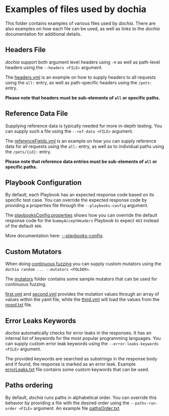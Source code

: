 # Examples of files used by dochia

This folder contains examples of various files used by *dochia*. There are also examples on how each file can be used,
as well as links to the *dochia* documentation for additional details.

## Headers File

*dochia* support both argument level headers using `-H` as well as path-level headers using the `--headers <FILE>`
argument.

The [headers.yml](./headers.yml) is an example on how to supply headers to all requests using the `all:` entry,
as well as path-specific headers using the `/pets:` entry.

**Please note that headers must be sub-elements of `all` or specific paths.**

## Reference Data File

Supplying reference data is typically needed for more in-depth testing. You can supply such a file using
the `--ref-data <FILE>` argument.

The [referenceFields.yml](./referenceFields.yml) is an example on how you can supply reference data for all requests
using the `all:` entry, as well as to individual paths using the `/pets/{id}:` entry.

**Please note that reference data entries must be sub-elements of `all` or specific paths.**

## Playbook Configuration

By default, each Playbook has an expected response code based on its specific test case. You can override the expected
response code by providing a properties file through the `--playbooks-config` argument.

The [playbooksConfig.properties](./playbooksConfig.properties) shows how you can override the default response code
for the `DummyAcceptHeaders` Playbook to expect `403` instead of the default `406`.

More documentation here: [--playbooks-config](https://docs.dochia.dev/docs/advanced-topics/testCasePlaybooks-config).

## Custom Mutators

When doing [continuous fuzzing](https://docs.dochia.dev/docs/getting-started/running-dochia/#continuous-fuzzing-mode)
you can supply custom mutators using the `dochia random ... --mutators <FOLDER>`.

The [mutators](./mutators) folder contains some sample mutators that can be used for continuous fuzzing.

[first.yml](./mutators/first.yml) and [second.yml](./mutators/second.yml) provides the mutation values
through an array of values within the yaml file, while the [third.yml](./mutators/third.yml) will load
the values from the [nosql.txt](./nosql.txt) file.

## Error Leaks Keywords

*dochia* automatically checks for error leaks in the responses. It has an internal list of keywords for the most popular
programming languages.
You can supply custom error leak keywords using the `--error-leaks-keywords <FILE>` argument.

The provided keywords are searched as substrings in the response body and if found, the response is marked as an error
leak. Example [errorLeaks.txt](./errorLeaks.txt) file contains some custom keywords that can be used.

## Paths ordering

By default, *dochia* runs paths in alphabetical order. You can override this behavior by providing a file with the
desired
order using the `--paths-run-order <FILE>` argument. An example file [pathsOrder.txt](./pathsOrder.txt).




